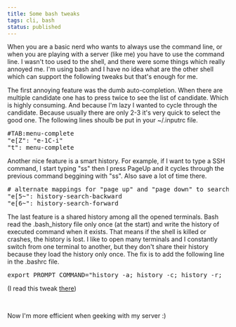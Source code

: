 ```yaml
---
title: Some bash tweaks
tags: cli, bash
status: published
---
```


When you are a basic nerd who wants to always use the command line, or when you are playing with a server (like me) you have to use the command line. I wasn't  too used to the shell, and there were some things which really annoyed me. I'm using bash and I have no idea what are the other shell which can support the following tweaks but that's enough for me.

The first annoying feature was the dumb auto-completion. When there are multiple candidate one has to press  twice to see the list of candidate. Which is highly  consuming.  And because I'm lazy I wanted to cycle through the candidate. Because usually there are only 2-3 it's very quick to select the good one. The following lines shoulb be put in your ~/.inputrc file.


<pre class="brush:shell">#TAB:menu-complete
"e[Z": "e-1C-i"
"t": menu-complete</pre>
Another nice feature is a smart history. For example, if I want to type a SSH command, I start typing "ss" then I press PageUp and it cycles through the previous command beggining with "ss". Also save a lot of time there.
<pre class="brush:shell"># alternate mappings for "page up" and "page down" to search the history
"e[5~": history-search-backward
"e[6~": history-search-forward</pre>
The last feature is a shared history among all the opened terminals. Bash read the .bash_history file only once (at the start) and write the history of executed command when it exists. That means if the shell is killed or crashes, the history is lost. I like to open many terminals and I constantly switch from one terminal to another, but they don't share their history because they load the history only once. The fix is to add the following line in the .bashrc file.
<pre class="brush:shell">export PROMPT_COMMAND="history -a; history -c; history -r;  $PROMPT_COMMAND"</pre>
(I read this tweak <a href="http://briancarper.net/blog/248/">there</a>)

&nbsp;

Now I'm more efficient when geeking with my server :)